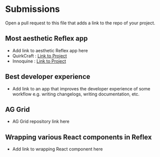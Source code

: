 # Submissions

Open a pull request to this file that adds a link to the repo of your project.

## Most aesthetic Reflex app

- Add link to aesthetic Reflex app here
- QuirkCraft : [Link to Project](https://github.com/HeetVekariya/QuirkCraft)
- Innoquine : [Link to Project](https://github.com/HeetVekariya/Innoquine)

## Best developer experience

- Add link to an app that improves the developer experience of some workflow e.g. writing changelogs, writing documentation, etc.

## AG Grid

- AG Grid repository link here

## Wrapping various React components in Reflex

- Add link to wrapping React component here

